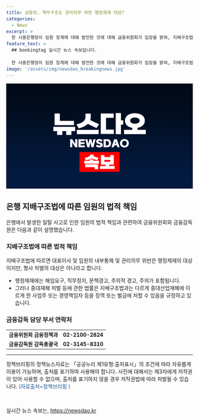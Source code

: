 ```yaml
---
title: 금융위, 책무구조도 관리의무 위반 행정제재 대상?
categories:
  - News
excerpt: >
  한 시중은행장이 임원 징계에 대해 발언한 것에 대해 금융위원회가 입장을 밝혀, 지배구조법에 따른 행정제재는 가능하지만 형사처벌은 해당되지 않음을 알렸다. 이에 대한 자세한 문의는 금융위원회나 금융감독원으로 문의할 수 있다.(jsonPath)
feature_text: >
  ## bookingtag 실시간 뉴스 속보입니다.

  한 시중은행장이 임원 징계에 대해 발언한 것에 대해 금융위원회가 입장을 밝혀, 지배구조법에 따른 행정제재는 가능하지만 형사처벌은 해당되지 않음을 알렸다. 이에 대한 자세한 문의는 금융위원회나 금융감독원으로 문의할 수 있다.(jsonPath)
image: '/assets/img/newsdao_breakingnews.jpg'
---
```


<p><img src="/assets/img/newsdao_breakingnews.jpg" alt="bookingtag 속보" /></p>

<h2 data-ke-size="size26">은행 지배구조법에 따른 임원의 법적 책임</h2>

<p data-ke-size="size16">은행에서 발생한 일탈 사고로 인한 임원의 법적 책임과 관련하여 금융위원회와 금융감독원은 다음과 같이 설명했습니다.</p>

<h3>지배구조법에 따른 법적 책임</h3>

<p data-ke-size="size16">지배구조법에 따르면 대표이사 및 임원의 내부통제 및 관리의무 위반은 행정제재의 대상이지만, 형사 처벌의 대상은 아니라고 합니다.</p>

<ul>
  <li>행정제재에는 해임요구, 직무정지, 문책경고, 주의적 경고, 주의가 포함됩니다.</li>
  <li>그러나 중대재해 처벌 등에 관한 법률은 지배구조법과는 다르게 중대산업재해에 이르게 한 사업주 또는 경영책임자 등을 징역 또는 벌금에 처할 수 있음을 규정하고 있습니다.</li>
</ul>

<h3>금융감독 담당 부서 연락처</h3>

<table>
  <tr>
    <td><b>금융위원회 금융정책과</b></td>
    <td style="text-align: center; height: 17px;"><b>02-2100-2824</b></td>
  </tr>
  <tr>
    <td><b>금융감독원 감독총괄국</b></td>
    <td style="text-align: center; height: 17px;"><b>02-3145-8310</b></td>
  </tr>
</table>

<hr>

<p data-ke-size="size16">정책브리핑의 정책뉴스자료는 「공공누리 제1유형:출처표시」의 조건에 따라 자유롭게 이용이 가능하며, 출처를 표기하여 사용해야 합니다. 사진에 대해서는 제3자에게 저작권이 있어 사용할 수 없으며, 출처를 표기하지 않을 경우 저작권법에 따라 처벌될 수 있습니다. <span style="color: #1a5490;">(자료출처=정책브리핑 )</span></p>

<p data-ke-size="size16">&nbsp;</p>
실시간 뉴스 속보는, <a href="https://newsdao.kr" rel="dofollow">https://newsdao.kr</a>


